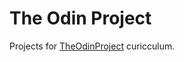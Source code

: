 # The Odin Project
<!-- https://github.com/TheOdinProject/theodinproject/blob/main/app/assets/images/logo.svg?raw=true -->
<!-- 2019 -->
Projects for [TheOdinProject](https://www.theodinproject.com/) curicculum.

